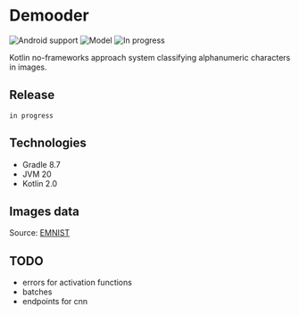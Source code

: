 # Demooder

![Android support](https://shields.io/badge/Kotlin-2.0-green) ![Model](https://shields.io/badge/JVM-20-purple) ![In progress](https://shields.io/badge/In_progress-purple)

Kotlin no-frameworks approach system classifying alphanumeric characters in images.


## Release

`
in progress
`

## Technologies

- Gradle 8.7
- JVM 20
- Kotlin 2.0

## Images data

Source: <a href="https://www.kaggle.com/datasets/crawford/emnist/data">EMNIST</a>


## TODO
- errors for activation functions
- batches
- endpoints for cnn